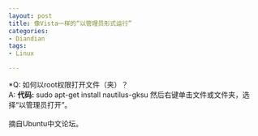 ```yaml
---
layout: post
title: 像Vista一样的“以管理员形式运行”
categories:
- Diandian
tags:
- Linux

---
```

*Q: 如何以root权限打开文件（夹）？
<br />A:
<strong>代码:</strong> sudo apt-get install nautilus-gksu 然后右键单击文件或文件夹，选择“以管理员打开”。
<br />
<br />摘自Ubuntu中文论坛。